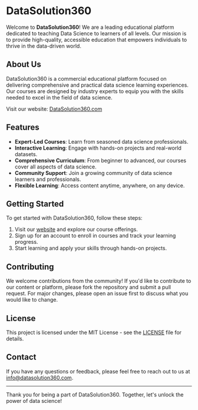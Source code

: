 # DataSolution360

Welcome to **DataSolution360**! We are a leading educational platform dedicated to teaching Data Science to learners of all levels. Our mission is to provide high-quality, accessible education that empowers individuals to thrive in the data-driven world.

## About Us

DataSolution360 is a commercial educational platform focused on delivering comprehensive and practical data science learning experiences. Our courses are designed by industry experts to equip you with the skills needed to excel in the field of data science.

Visit our website: [DataSolution360.com](https://datasolution360.com/)

## Features

- **Expert-Led Courses**: Learn from seasoned data science professionals.
- **Interactive Learning**: Engage with hands-on projects and real-world datasets.
- **Comprehensive Curriculum**: From beginner to advanced, our courses cover all aspects of data science.
- **Community Support**: Join a growing community of data science learners and professionals.
- **Flexible Learning**: Access content anytime, anywhere, on any device.

## Getting Started

To get started with DataSolution360, follow these steps:

1. Visit our [website](https://datasolution360.com/) and explore our course offerings.
2. Sign up for an account to enroll in courses and track your learning progress.
3. Start learning and apply your skills through hands-on projects.

## Contributing

We welcome contributions from the community! If you'd like to contribute to our content or platform, please fork the repository and submit a pull request. For major changes, please open an issue first to discuss what you would like to change.

## License

This project is licensed under the MIT License - see the [LICENSE](LICENSE) file for details.

## Contact

If you have any questions or feedback, please feel free to reach out to us at [info@datasolution360.com](mailto:info@datasolution360.com).

---

Thank you for being a part of DataSolution360. Together, let's unlock the power of data science!
